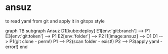# ansuz
to read yaml from git and apply it in gitops style


graph TB
subgraph Ansuz
  D1[kube:deploy]
  E1[env:'git:branch'] --> P1
  E3[env:'git:token'] --> P1
  E2[env:'folder'] --> P2
  I1[image:ansuz] --> D1
  D1 --> P1(git clone - perm!)
  P1 --> P2(scan folder - exist!)
  P2 --> P3(apply yaml - error!)
end

